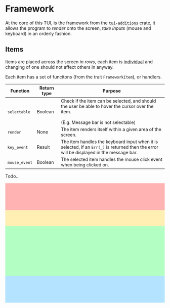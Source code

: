 # Framework

At the core of this TUI, is the framework from the <a href="https://crates.io/crates/tui-additions" target=_blank>`tui-additions`</a> crate, it allows the program to *render* onto the screen, *take inputs* (mouse and keyboard) in an orderly fashion.

## Items

Items are placed across the screen *in rows*, each item is <u>individual</u> and changing of one should not affect others in anyway.

Each item has a set of funcitons (from the trait `FrameworkItem`), or handlers.

|Function|Return type|Purpose|
|---|---|---|
|`selectable`|Boolean|Check if the item can be selected, and should the user be able to hover the cursor over the item.<br><br>(E.g. Message bar is not selectable)|
|`render`|None|The item renders itself within a given area of the screen.|
|`key_event`|Result|The item handles the keyboard input when it is selected, if an `Err(_)` is returned then the error will be displayed in the message bar.|
|`mouse_event`|Boolean|The selected item handles the mouse click event when being clicked on.|

Todo...

![](./images/rows.svg)

